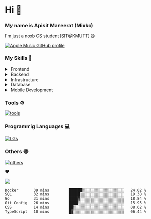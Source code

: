 # Hi 👋

### My name is Apisit Maneerat (Mixko)

I'm just a noob CS student (SIT@KMUTT) 😄

[![Apple Music GitHub profile](https://apple-music-github-profile.rayriffy.com/theme/light.svg?uid=000115.c5fa3d2fc1eb4f438b229a40fd3edcbb.2257)](https://github.com/rayriffy/apple-music-github-profile)

### My Skills 😤
<details>
  <summary>&nbsp;Frontend</summary>
  <img src='https://skillicons.dev/icons?i=js,html,css,emotion,materialui,nextjs,react,sass,styledcomponents' alt="frontend" height="40px"/>
</details>
<details>
  <summary>&nbsp;Backend</summary>
[![Backend](https://skillicons.dev/icons?i=express,appwrite,firebase,nestjs,nodejs,prisma,spring)](https://skillicons.dev)\
 </details>
<details>
 <summary>&nbsp;Infrastructure</summary>
[![Infra](https://skillicons.dev/icons?i=azure,cloudflare,docker,gcp)](https://skillicons.dev)\
</details>
<details>
 <summary>&nbsp;Database</summary>
[![DB](https://skillicons.dev/icons?i=mysql,postgres,mongodb)](https://skillicons.dev)\
 </details>
<details>
 <summary>&nbsp;Mobile Development</summary>
[![Mobile](https://skillicons.dev/icons?i=swift)](https://skillicons.dev)
</details>

### Tools ⚙️
[![tools](https://skillicons.dev/icons?i=vscode,androidstudio,arduino,figma,github,git,idea,stackoverflow)](https://skillicons.dev)

### Programmig Languages 💻
[![LGs](https://skillicons.dev/icons?i=bash,go,java,js,ts,swift)](https://skillicons.dev)

### Others 😅
[![others](https://skillicons.dev/icons?i=linux,md,raspberrypi)](https://skillicons.dev)
<!-- ### Social Networks 😅
[![socials](https://skillicons.dev/icons?i=discord,twitter,instagram,linkedin)](https://skillicons.dev) -->

❤️


![](https://c.tenor.com/-Yw92Beo-f4AAAAC/anime-isshiki-iroha.gif)

<!-- ![Spotify recently played](https://spotify-recently-played-readme.vercel.app/api?user=21xmsqllgu6rkaohjqu3k3fdy&unique=true) -->

<!-- [![Anurag's GitHub stats](https://github-readme-stats.vercel.app/api?username=Mixko50&show_icons=true&theme=material-palenight&count_private=true)]() -->

<!-- [![Steak stats](https://github-readme-streak-stats.herokuapp.com/?user=Mixko50&theme=material-palenight)]() -->

<!-- ### My top languages!
[![Top Langs](https://github-readme-stats.vercel.app/api/top-langs/?username=Mixko50&layout=compact&theme=material-palenight&layout=compact&langs_count=7)]() -->

<!--START_SECTION:waka-->

```text
Docker       39 mins         ██████░░░░░░░░░░░░░░░░░░░   24.02 %
SQL          32 mins         █████░░░░░░░░░░░░░░░░░░░░   19.38 %
Go           31 mins         ████▓░░░░░░░░░░░░░░░░░░░░   18.84 %
Git Config   26 mins         ████░░░░░░░░░░░░░░░░░░░░░   15.95 %
CSS          14 mins         ██░░░░░░░░░░░░░░░░░░░░░░░   08.62 %
TypeScript   10 mins         █▓░░░░░░░░░░░░░░░░░░░░░░░   06.44 %
```

<!--END_SECTION:waka-->
